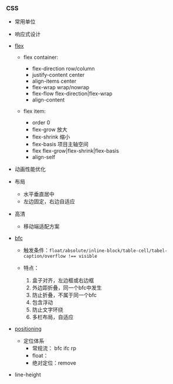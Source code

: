 ### CSS
- 常用单位
- 响应式设计
- [flex](http://www.ruanyifeng.com/blog/2015/07/flex-grammar.html)
  - flex container:
    - flex-direction row/column
    - justify-content center
    - align-items center
    - flex-wrap wrap/nowrap
    - flex-flow flex-direction|flex-wrap
    - align-content

  - flex item:
    - order 0
    - flex-grow 放大
    - flex-shrink 缩小
    - flex-basis 项目主轴空间
    - flex flex-grow|flex-shrink|flex-basis
    - align-self 
- 动画性能优化

- 布局
  - 水平垂直居中
  - 左边固定，右边自适应

- 高清
  - 移动端适配方案

- [bfc](https://www.w3cplus.com/css/understanding-block-formatting-contexts-in-css.html)
  - 触发条件：```float/absolute/inline-block/table-cell/tabel-caption/overflow !== visible```

  - 特点：
    1. 盒子对齐，左边框或右边框
    2. 外边距折叠，同一个bfc中发生
    3. 防止折叠，不属于同一个bfc
    4. 包含浮动
    5. 防止文字环绕
    6. 多栏布局，自适应

- [positioning](https://www.w3.org/TR/CSS2/visuren.html#positioning-scheme)
  - 定位体系
    - 常规流： bfc ifc rp
    - float：
    - 绝对定位：remove

- line-height